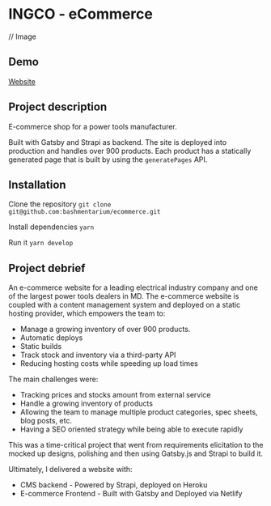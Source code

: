 # INGCO - eCommerce

// Image

## Demo
[Website](https://www.ingco.md)

## Project description
E-commerce shop for a power tools manufacturer.

Built with Gatsby and Strapi as backend.
The site is deployed into production and handles over 900 products.
Each product has a statically generated page that is built by using the `generatePages` API.

## Installation
Clone the repository
```git clone git@github.com:bashmentarium/ecommerce.git```

Install dependencies
```yarn```

Run it
```yarn develop```

## Project debrief
An e-commerce website for a leading electrical industry company and one of the largest power tools dealers in MD.
The e-commerce website is coupled with a content management system and deployed on a static hosting provider, which empowers the team to:

 - Manage a growing inventory of over 900 products.
 - Automatic deploys
 - Static builds
 - Track stock and inventory via a third-party API
 - Reducing hosting costs while speeding up load times

The main challenges were:
 - Tracking prices and stocks amount from external service
 - Handle a growing inventory of products
 - Allowing the team to manage multiple product categories, spec sheets, blog posts, etc.
 - Having a SEO oriented strategy while being able to execute rapidly

This was a time-critical project that went from requirements elicitation to the mocked up designs, polishing and then using Gatsby.js and Strapi to build it.

Ultimately, I delivered a website with:
 - CMS backend - Powered by Strapi, deployed on Heroku
 - E-commerce Frontend - Built with Gatsby and Deployed via Netlify


